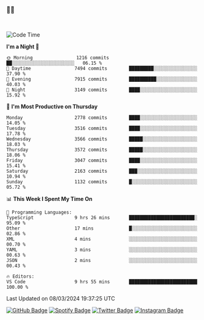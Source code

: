 ### 🤙🍺

<!-- <a href="https://github-readme-stats.vercel.app/api?username=hzak2xx&count_private=true&show_icons=true&theme=dracula">
  <img align="center" src="https://github-readme-stats.vercel.app/api?username=hzak2xx&count_private=true&show_icons=true&theme=dracula" />
</a>
</br> -->
</br>

<!--START_SECTION:waka-->
![Code Time](http://img.shields.io/badge/Code%20Time-3%2C136%20hrs%2038%20mins-blue)

**I'm a Night 🦉** 

```text
🌞 Morning                1216 commits        ██░░░░░░░░░░░░░░░░░░░░░░░   06.15 % 
🌆 Daytime                7494 commits        █████████░░░░░░░░░░░░░░░░   37.90 % 
🌃 Evening                7915 commits        ██████████░░░░░░░░░░░░░░░   40.03 % 
🌙 Night                  3149 commits        ████░░░░░░░░░░░░░░░░░░░░░   15.92 % 
```
📅 **I'm Most Productive on Thursday** 

```text
Monday                   2778 commits        ████░░░░░░░░░░░░░░░░░░░░░   14.05 % 
Tuesday                  3516 commits        ████░░░░░░░░░░░░░░░░░░░░░   17.78 % 
Wednesday                3566 commits        █████░░░░░░░░░░░░░░░░░░░░   18.03 % 
Thursday                 3572 commits        █████░░░░░░░░░░░░░░░░░░░░   18.06 % 
Friday                   3047 commits        ████░░░░░░░░░░░░░░░░░░░░░   15.41 % 
Saturday                 2163 commits        ███░░░░░░░░░░░░░░░░░░░░░░   10.94 % 
Sunday                   1132 commits        █░░░░░░░░░░░░░░░░░░░░░░░░   05.72 % 
```


📊 **This Week I Spent My Time On** 

```text
💬 Programming Languages: 
TypeScript               9 hrs 26 mins       ████████████████████████░   95.09 % 
Other                    17 mins             █░░░░░░░░░░░░░░░░░░░░░░░░   02.86 % 
XML                      4 mins              ░░░░░░░░░░░░░░░░░░░░░░░░░   00.70 % 
YAML                     3 mins              ░░░░░░░░░░░░░░░░░░░░░░░░░   00.63 % 
JSON                     2 mins              ░░░░░░░░░░░░░░░░░░░░░░░░░   00.43 % 

🔥 Editors: 
VS Code                  9 hrs 55 mins       █████████████████████████   100.00 % 
```


 Last Updated on 08/03/2024 19:37:25 UTC
<!--END_SECTION:waka-->

[![GitHub Badge](https://img.shields.io/badge/GitHub-100000?style=for-the-badge&logo=github&logoColor=white)](https://github.com/hzak2xx)
[![Spotify Badge](https://img.shields.io/badge/Spotify-1ED760?&style=for-the-badge&logo=spotify&logoColor=white)](https://open.spotify.com/user/uf90s6sbbh75a1mt44clkhkvf)
[![Twitter Badge](https://img.shields.io/badge/Twitter-1DA1F2?style=for-the-badge&logo=twitter&logoColor=white)](https://twitter.com/hzak2xx)
[![Instagram Badge](https://img.shields.io/badge/Instagram-E4405F?style=for-the-badge&logo=instagram&logoColor=white)](https://www.instagram.com/hzak2xx/)
